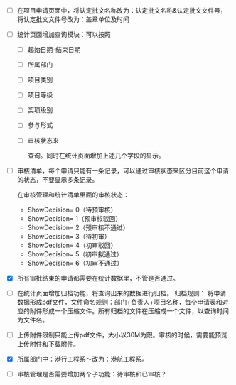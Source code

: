 - [ ] 在项目申请页面中，将认定批文名称改为：认定批文名称&认定批文文件号，将认定批文文件号改为：盖章单位及时间

- [ ] 统计页面增加查询模块：可以按照

  - [ ] 起始日期-结束日期

  - [ ] 所属部门

  - [ ] 项目类别

  - [ ] 项目等级

  - [ ] 奖项级别

  - [ ] 参与形式

  - [ ] 审核状态来

    查询。同时在统计页面增加上述几个字段的显示。

- [ ] 审核清单，每个申请只能有一条记录，可以通过审核状态来区分目前这个申请的状态，不要显示多条记录。

  在审核管理和统计清单里面的审核状态：

  -  ShowDecision= 0（待预审核）
  -  ShowDecision= 1（预审核驳回）
  -  ShowDecision= 2（预审核不通过）
  -  ShowDecision= 3（待初审）
  -  ShowDecision= 4（初审驳回）
  -  ShowDecision= 5（初审拟通过）
  -  ShowDecision= 6（初审不通过）

- [x] 所有审批结束的申请都需要在统计数据里，不管是否通过。

- [ ] 在统计页面增加归档功能，将查询出来的数据进行归档。
  	归档规则：
  	将申请数据形成pdf文件，文件命名规则：部门+负责人+项目名称，每个申请表和对应的附件形成一个压缩文件。所有归档的文件在压缩成一个文件，以查询时间为文件名。

- [ ] 上传附件限制只能上传pdf文件，大小以30M为限。审核的时候，需要能预览上传附件和下载附件。

- [x] 所属部门中：港行工程系～改为：港航工程系。

- [ ] 审核管理是否需要增加两个子功能：待审核和已审核？


